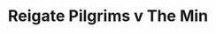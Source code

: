 ---
year: "1990"									
game: "Reigate Pilgrims"									
title: "Reigate Pilgrims v The Min"									
gameLocation: "Betchworth"									
gameDate: "/1990"									
result: ""									
resultType: ""									
type: "game"									
---